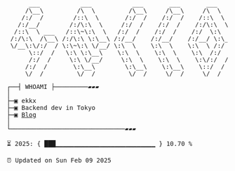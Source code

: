 <pre>
      ___           ___           ___       ___       ___
     /\__\         /\  \         /\__\     /\__\     /\  \
    /:/  /        /::\  \       /:/  /    /:/  /    /::\  \
   /:/__/        /:/\:\  \     /:/  /    /:/  /    /:/\:\  \
  /::\  \ ___   /::\~\:\  \   /:/  /    /:/  /    /:/  \:\  \
 /:/\:\  /\__\ /:/\:\ \:\__\ /:/__/    /:/__/    /:/__/ \:\__\
 \/__\:\/:/  / \:\~\:\ \/__/ \:\  \    \:\  \    \:\  \ /:/  /
      \::/  /   \:\ \:\__\    \:\  \    \:\  \    \:\  /:/  /
      /:/  /     \:\ \/__/     \:\  \    \:\  \    \:\/:/  /
     /:/  /       \:\__\        \:\__\    \:\__\    \::/  /
     \/__/         \/__/         \/__/     \/__/     \/__/
</pre>

<pre>
┌──┤ WHOAMI ├─────────▰▰▰
│
├─▣ ekkx
├─▣ Backend dev in Tokyo
├─▣ <a href="https://ekkxy.com">Blog</a>
│
└───────────────────────────────▰▰▰

⏳ 2025: { ███▁▁▁▁▁▁▁▁▁▁▁▁▁▁▁▁▁▁▁▁▁▁▁▁▁▁▁ } 10.70 %

⏰ Updated on Sun Feb 09 2025
</pre>

